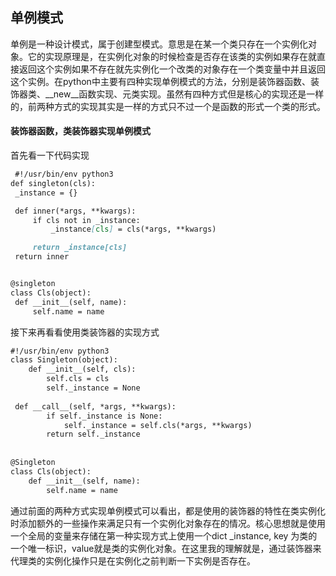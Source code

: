 ## 单例模式
  单例是一种设计模式，属于创建型模式。意思是在某一个类只存在一个实例化对象。它的实现原理是，在实例化对象的时候检查是否存在该类的实例如果存在就直接返回这个实例如果不存在就先实例化一个改类的对象存在一个类变量中并且返回这个实例。在python中主要有四种实现单例模式的方法，分别是装饰器函数、装饰器类、__new__函数实现、元类实现。虽然有四种方式但是核心的实现还是一样的，前两种方式的实现其实是一样的方式只不过一个是函数的形式一个类的形式。
  #### 装饰器函数，类装饰器实现单例模式
  首先看一下代码实现
   ```markdown
    #!/usr/bin/env python3
def singleton(cls):  
    _instance = {}  
  
    def inner(*args, **kwargs):  
        if cls not in _instance:  
            _instance[cls] = cls(*args, **kwargs)  
  
        return _instance[cls]  
    return inner  
  
  
@singleton  
class Cls(object):  
    def __init__(self, name):  
        self.name = name
```
接下来再看看使用类装饰器的实现方式
```markdown
#!/usr/bin/env python3
class Singleton(object):  
    def __init__(self, cls):  
        self.cls = cls  
        self._instance = None  
  
 def __call__(self, *args, **kwargs):  
        if self._instance is None:  
            self._instance = self.cls(*args, **kwargs)  
        return self._instance  
  
  
@Singleton  
class Cls(object):  
    def __init__(self, name):  
        self.name = name
```
通过前面的两种方式实现单例模式可以看出，都是使用的装饰器的特性在类实例化时添加额外的一些操作来满足只有一个实例化对象存在的情况。核心思想就是使用一个全局的变量来存储在第一种实现方式上使用一个dict _instance, key 为类的一个唯一标识，value就是类的实例化对象。在这里我的理解就是，通过装饰器来代理类的实例化操作只是在实例化之前判断一下实例是否存在。
<!--stackedit_data:
eyJoaXN0b3J5IjpbLTIxMDMzNTMyNzEsLTE4NjU0NzA2MjQsMT
I2ODM1NTQ1OCw3MzA5OTgxMTZdfQ==
-->